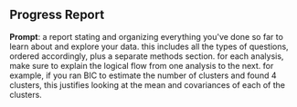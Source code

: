 ## Progress Report

**Prompt**: a report stating and organizing everything you've done so far to learn about and explore your data. this includes all the types of questions, ordered accordingly, plus a separate methods section.  for each analysis, make sure to explain the logical flow from one analysis to the next.  for example, if you ran BIC to estimate the number of clusters and found 4 clusters, this justifies looking at the mean and covariances of each of the clusters.
